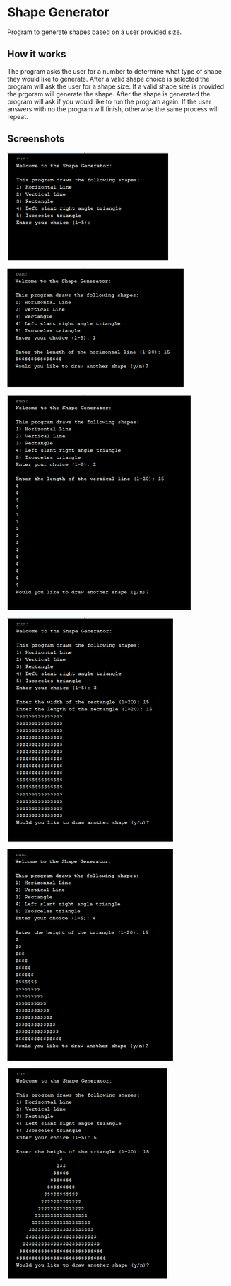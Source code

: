 # Shape Generator
Program to generate shapes based on a user provided size.

## How it works
The program asks the user for a number to determine what type of shape they would like to generate. After a valid shape choice is selected the program will ask the user for a shape size. If a valid shape size is provided the prgoram will generate the shape. After the shape is generated the program will ask if you would like to run the program again. If the user answers with no the program will finish, otherwise the same process will repeat.

## Screenshots
![alt text](https://github.com/Linja82/Shape-Generator/blob/master/Screenshots/Menu.PNG)

![alt text](https://github.com/Linja82/Shape-Generator/blob/master/Screenshots/Horizontal%20Line.PNG)

![alt text](https://github.com/Linja82/Shape-Generator/blob/master/Screenshots/Vertical%20Line.PNG)

![alt text](https://github.com/Linja82/Shape-Generator/blob/master/Screenshots/Rectangle.PNG)

![alt text](https://github.com/Linja82/Shape-Generator/blob/master/Screenshots/Left%20Slant%20Right%20Angle%20Triangle.PNG)

![alt text](https://github.com/Linja82/Shape-Generator/blob/master/Screenshots/Isosceles%20Triangle.PNG)

